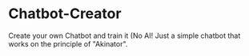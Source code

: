 # Chatbot-Creator
Create your own Chatbot and train it (No AI! Just a simple chatbot that works on the principle of "Akinator".
